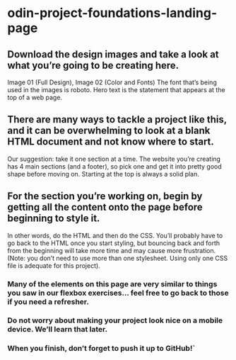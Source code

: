 # odin-project-foundations-landing-page
## Download the design images and take a look at what you’re going to be creating here. 
Image 01 (Full Design), Image 02 (Color and Fonts)
The font that’s being used in the images is roboto.
Hero text is the statement that appears at the top of a web page.


## There are many ways to tackle a project like this, and it can be overwhelming to look at a blank HTML document and not know where to start. 
Our suggestion: take it one section at a time. 
The website you’re creating has 4 main sections (and a footer), so pick one and get it into pretty good shape before moving on. Starting at the top is always a solid plan.


## For the section you’re working on, begin by getting all the content onto the page before beginning to style it. 
In other words, do the HTML and then do the CSS. 
You’ll probably have to go back to the HTML once you start styling, but bouncing back and forth from the beginning will take more time and may cause more frustration. (Note: you don’t need to use more than one stylesheet. 
Using only one CSS file is adequate for this project).


### Many of the elements on this page are very similar to things you saw in our flexbox exercises… feel free to go back to those if you need a refresher.


### Do not worry about making your project look nice on a mobile device. We’ll learn that later.


### When you finish, don’t forget to push it up to GitHub!`